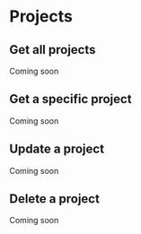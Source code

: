 # Projects

## Get all projects

<aside class="notice">
  Coming soon
</aside>

## Get a specific project

<aside class="notice">
  Coming soon
</aside>

## Update a project

<aside class="notice">
  Coming soon
</aside>

## Delete a project

<aside class="notice">
  Coming soon
</aside>